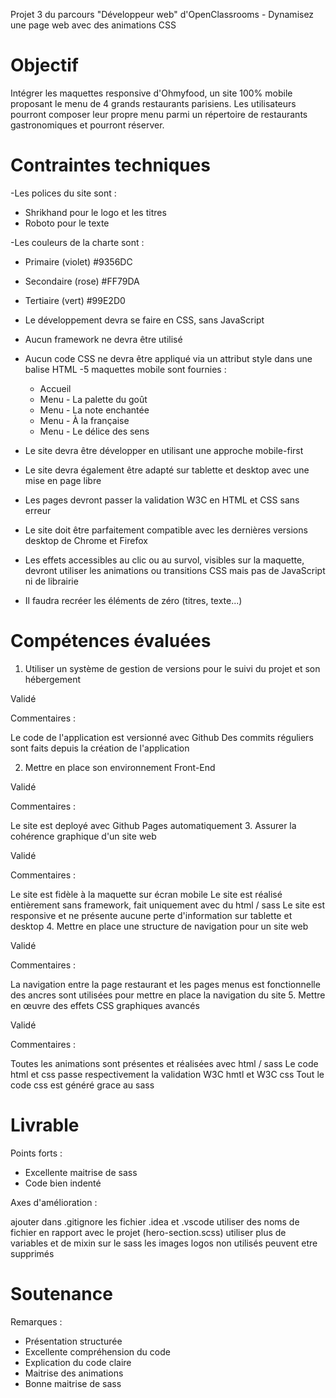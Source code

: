 Projet 3 du parcours "Développeur web" d'OpenClassrooms - Dynamisez une page web avec des animations CSS

# Objectif

Intégrer les maquettes responsive d'Ohmyfood, un site 100% mobile proposant le menu de 4 grands restaurants parisiens. Les utilisateurs pourront composer leur propre menu parmi un répertoire de restaurants gastronomiques et pourront réserver.

# Contraintes techniques

-Les polices du site sont :

- Shrikhand pour le logo et les titres
- Roboto pour le texte

-Les couleurs de la charte sont :

- Primaire (violet) #9356DC
- Secondaire (rose) #FF79DA
- Tertiaire (vert) #99E2D0

- Le développement devra se faire en CSS, sans JavaScript
- Aucun framework ne devra être utilisé
- Aucun code CSS ne devra être appliqué via un attribut style dans une balise HTML
  -5 maquettes mobile sont fournies :
  - Accueil
  - Menu - La palette du goût
  - Menu - La note enchantée
  - Menu - À la française
  - Menu - Le délice des sens
- Le site devra être développer en utilisant une approche mobile-first
- Le site devra également être adapté sur tablette et desktop avec une mise en page libre
- Les pages devront passer la validation W3C en HTML et CSS sans erreur
- Le site doit être parfaitement compatible avec les dernières versions desktop de Chrome et Firefox
- Les effets accessibles au clic ou au survol, visibles sur la maquette, devront utiliser les animations ou transitions CSS mais pas de JavaScript ni de librairie
- Il faudra recréer les éléments de zéro (titres, texte...)

# Compétences évaluées

1. Utiliser un système de gestion de versions pour le suivi du projet et son hébergement

Validé

Commentaires :

Le code de l'application est versionné avec Github
Des commits réguliers sont faits depuis la création de l'application

2. Mettre en place son environnement Front-End

Validé

Commentaires :

Le site est deployé avec Github Pages automatiquement 3. Assurer la cohérence graphique d'un site web

Validé

Commentaires :

Le site est fidèle à la maquette sur écran mobile
Le site est réalisé entièrement sans framework, fait uniquement avec du html / sass
Le site est responsive et ne présente aucune perte d'information sur tablette et desktop 4. Mettre en place une structure de navigation pour un site web

Validé

Commentaires :

La navigation entre la page restaurant et les pages menus est fonctionnelle
des ancres sont utilisées pour mettre en place la navigation du site 5. Mettre en œuvre des effets CSS graphiques avancés

Validé

Commentaires :

Toutes les animations sont présentes et réalisées avec html / sass
Le code html et css passe respectivement la validation W3C hmtl et W3C css
Tout le code css est généré grace au sass

# Livrable

Points forts :

- Excellente maitrise de sass
- Code bien indenté

Axes d'amélioration :

ajouter dans .gitignore les fichier .idea et .vscode
utiliser des noms de fichier en rapport avec le projet (hero-section.scss)
utiliser plus de variables et de mixin sur le sass
les images logos non utilisés peuvent etre supprimés

# Soutenance

Remarques :

- Présentation structurée
- Excellente compréhension du code
- Explication du code claire
- Maitrise des animations
- Bonne maitrise de sass
